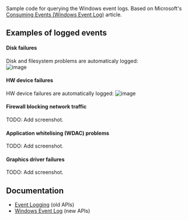 Sample code for querying the Windows event logs. Based on Microsoft's [Consuming Events (Windows Event Log)](https://learn.microsoft.com/en-us/windows/win32/wes/consuming-events) article.

## Examples of logged events

#### Disk failures
Disk and filesystem problems are automaticaly logged:  
![image](https://github.com/user-attachments/assets/8011024f-be1d-4dd7-8a46-c9b9023a25ec)

#### HW device failures
HW device failures are automatically logged:
![image](https://github.com/user-attachments/assets/feef2cd2-43f1-4b77-84e3-bf74db077977)

#### Firewall blocking network traffic
TODO: Add screenshot.

#### Application whitelising (WDAC) problems
TODO: Add screenshot.

#### Graphics driver failures
TODO: Add screenshot.



## Documentation
* [Event Logging](https://learn.microsoft.com/en-us/windows/win32/eventlog/event-logging) (old APIs)
* [Windows Event Log](https://learn.microsoft.com/en-us/windows/win32/wes/windows-event-log) (new APIs)
